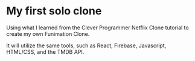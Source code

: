 # My first solo clone

Using what I learned from the Clever Programmer Netflix Clone tutorial to create my own Funimation Clone.

It will utilize the same tools, such as React, Firebase, Javascript, HTML/CSS, and the TMDB API.
